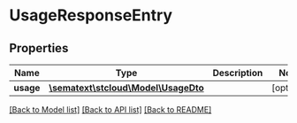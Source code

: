 # UsageResponseEntry

## Properties

| Name      | Type                                                | Description | Notes      |
| --------- | --------------------------------------------------- | ----------- | ---------- |
| **usage** | [**\sematext\stcloud\Model\UsageDto**](UsageDto.md) |             | [optional] |

[[Back to Model list]](../../README.md#documentation-for-models) [[Back to API list]](../../README.md#documentation-for-api-endpoints) [[Back to README]](../../README.md)
